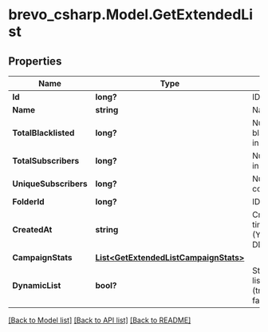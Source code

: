 # brevo_csharp.Model.GetExtendedList
## Properties

Name | Type | Description | Notes
------------ | ------------- | ------------- | -------------
**Id** | **long?** | ID of the list | 
**Name** | **string** | Name of the list | 
**TotalBlacklisted** | **long?** | Number of blacklisted contacts in the list | 
**TotalSubscribers** | **long?** | Number of contacts in the list | 
**UniqueSubscribers** | **long?** | Number of unique contacts in the list | 
**FolderId** | **long?** | ID of the folder | 
**CreatedAt** | **string** | Creation UTC date-time of the list (YYYY-MM-DDTHH:mm:ss.SSSZ) | 
**CampaignStats** | [**List&lt;GetExtendedListCampaignStats&gt;**](GetExtendedListCampaignStats.md) |  | [optional] 
**DynamicList** | **bool?** | Status telling if the list is dynamic or not (true&#x3D;dynamic, false&#x3D;not dynamic) | [optional] 

[[Back to Model list]](../README.md#documentation-for-models) [[Back to API list]](../README.md#documentation-for-api-endpoints) [[Back to README]](../README.md)

